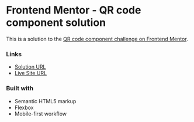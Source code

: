 # Frontend Mentor - QR code component solution

This is a solution to the [QR code component challenge on Frontend Mentor](https://www.frontendmentor.io/challenges/qr-code-component-iux_sIO_H).

### Links

- [Solution URL](https://www.frontendmentor.io/solutions/mobilefirst-solution-using-flexbox-cJsT7eAwGX)
- [Live Site URL](https://felix-stuff.github.io/frontendmentor-qr-code)

### Built with

- Semantic HTML5 markup
- Flexbox
- Mobile-first workflow
